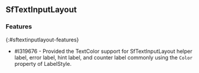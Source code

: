 ## SfTextInputLayout

### Features
{:#sftextinputlayout-features}

* \#I319676 - Provided the TextColor support for SfTextInputLayout helper label, error label, hint label, and counter label commonly using the `Color` property of LabelStyle.